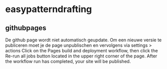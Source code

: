 # easypatterndrafting

## githubpages
De github page wordt niet automatisch geupdate. Om een nieuwe versie te publiceren moet je de page unpublischen en vervolgens via settings > actions 
Click on the Pages build and deployment workflow, then click the Re-run all jobs button located in the upper right corner of the page. After the workflow run has completed, your site will be published.
